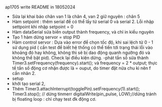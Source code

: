 ap1705 write README in 18052024
- Sửa lại khai báo chân van 1 là chân 4, van 2 giữ nguyên : chân 5
- Hàm setpoint : thêm serial để có thể lấy từ serial 0 và serial 2. Lỗi nhập settpoint khi nhập setpoint = 0
- Hàm dataSerial sửa biến output thành frequency, và chỉ in kiểu nguyên
- Tạo 1 hàm dừng servor = stop PID
- Hàm control servor : Dựa vào error để chọn tốc độ, khi sai lệch từ 0 - 1 sử dụng pid
( cần test để biết hệ thống có thể tiến tới trạng thái lỗi vào khoảng đó hay không, không thì sẽ bị dao động quanh ngưỡng đó và không thể bật pid). Check lại điều kiện dừng.
-phát tần số sửa thành Timer3.setFrequency(frequency).start(); và frequency = 2 * output; thực tế tần số động cơ nhận được là = ouput, do timer đặt nửa chu kì nên f cần nhân 2.
- setup
- khởi tạo serial 2,
- Thêm
  Timer3.attachInterrupt(togglePin).setFrequency(1).start();
  Timer3.stop(); // dừng tinmerr
  digitalWrite(pin_pulse, LOW);//dừng tránh bị floating
  loop : chỉ chạy test đk động cơ.
